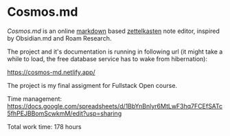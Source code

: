 # Cosmos.md

*Cosmos.md* is an online [markdown](https://en.wikipedia.org/wiki/Markdown) based [zettelkasten](https://en.wikipedia.org/wiki/Zettelkasten) note editor, inspired by Obsidian.md and Roam Research.

The project and it's documentation is running in following url (it might take a while to load, the free database service has to wake from hibernation):

https://cosmos-md.netlify.app/

The project is my final assigment for Fullstack Open course.

Time management:
https://docs.google.com/spreadsheets/d/1BbYnBnlyr6MtLwF3hq7FCEfSATc5fhPEJBBomScwkmM/edit?usp=sharing


Total work time:
178 hours